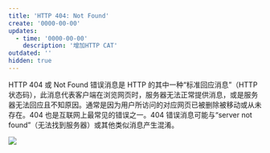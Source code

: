 ```yaml
---
title: 'HTTP 404: Not Found'
create: '0000-00-00'
updates:
  - time: '0000-00-00'
    description: '增加HTTP CAT'
outdated: ''
hidden: true
---
```


HTTP 404 或 Not Found 错误消息是 HTTP 的其中一种“标准回应消息”（HTTP 状态码），此消息代表客户端在浏览网页时，服务器无法正常提供消息，或是服务器无法回应且不知原因。通常是因为用户所访问的对应网页已被删除被移动或从未存在。404 也是互联网上最常见的错误之一。404 错误消息可能与“server not found”（无法找到服务器）或其他类似消息产生混淆。

![](https://http.cat/404)
